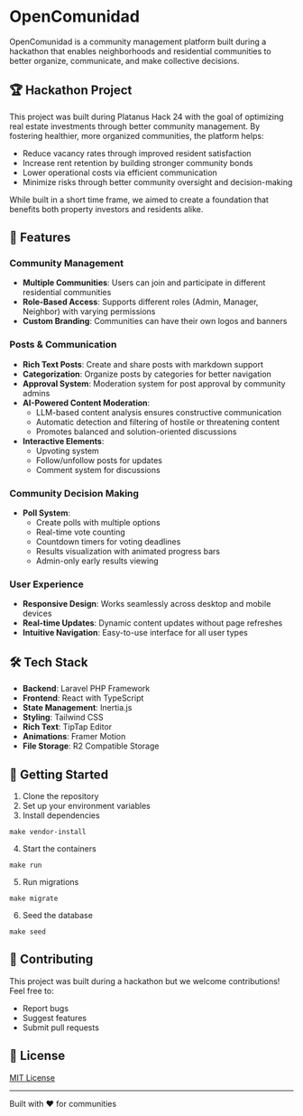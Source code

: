 # OpenComunidad

OpenComunidad is a community management platform built during a hackathon that enables neighborhoods and residential communities to better organize, communicate, and make collective decisions.

## 🏆 Hackathon Project

This project was built during Platanus Hack 24 with the goal of optimizing real estate investments through better community management. By fostering healthier, more organized communities, the platform helps:
- Reduce vacancy rates through improved resident satisfaction
- Increase rent retention by building stronger community bonds
- Lower operational costs via efficient communication
- Minimize risks through better community oversight and decision-making

While built in a short time frame, we aimed to create a foundation that benefits both property investors and residents alike.


## 🌟 Features

### Community Management
- **Multiple Communities**: Users can join and participate in different residential communities
- **Role-Based Access**: Supports different roles (Admin, Manager, Neighbor) with varying permissions
- **Custom Branding**: Communities can have their own logos and banners

### Posts & Communication
- **Rich Text Posts**: Create and share posts with markdown support
- **Categorization**: Organize posts by categories for better navigation
- **Approval System**: Moderation system for post approval by community admins
- **AI-Powered Content Moderation**:
  - LLM-based content analysis ensures constructive communication
  - Automatic detection and filtering of hostile or threatening content
  - Promotes balanced and solution-oriented discussions
- **Interactive Elements**: 
  - Upvoting system
  - Follow/unfollow posts for updates
  - Comment system for discussions

### Community Decision Making
- **Poll System**: 
  - Create polls with multiple options
  - Real-time vote counting
  - Countdown timers for voting deadlines
  - Results visualization with animated progress bars
  - Admin-only early results viewing

### User Experience
- **Responsive Design**: Works seamlessly across desktop and mobile devices
- **Real-time Updates**: Dynamic content updates without page refreshes
- **Intuitive Navigation**: Easy-to-use interface for all user types

## 🛠 Tech Stack

- **Backend**: Laravel PHP Framework
- **Frontend**: React with TypeScript
- **State Management**: Inertia.js
- **Styling**: Tailwind CSS
- **Rich Text**: TipTap Editor
- **Animations**: Framer Motion
- **File Storage**: R2 Compatible Storage

## 🚀 Getting Started

1. Clone the repository
2. Set up your environment variables
3. Install dependencies
```
make vendor-install
```
4. Start the containers
```
make run
```
5. Run migrations
```
make migrate
```
6. Seed the database
```
make seed
```


## 🤝 Contributing

This project was built during a hackathon but we welcome contributions! Feel free to:
- Report bugs
- Suggest features
- Submit pull requests

## 📝 License

[MIT License](LICENSE.md)


---

Built with ❤️ for communities
